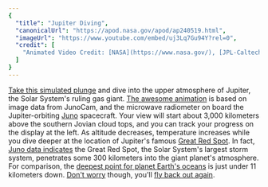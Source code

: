 ```yaml
---
{
  "title": "Jupiter Diving",
  "canonicalUrl": "https://apod.nasa.gov/apod/ap240519.html",
  "imageUrl": "https://www.youtube.com/embed/uj3Lq7Gu94Y?rel=0",
  "credit": [
    "Animated Video Credit: [NASA](https://www.nasa.gov/), [JPL-Caltech](https://www.jpl.nasa.gov/), [SwRI](https://www.swri.org/), [MSSS](https://www.msss.com/), [Gerald Eichstadt](https://www.planetary.org/profiles/gerald-eichstdt), Justin Cowart"
  ]
}
---
```


[Take this simulated plunge](https://www.jpl.nasa.gov/images/pia22176-the-great-red-spot-plunge-animation) and dive into the upper atmosphere of Jupiter, the Solar System's ruling gas giant. [The awesome animation](https://photojournal.jpl.nasa.gov/catalog/PIA22176) is based on image data from JunoCam, and the microwave radiometer on board the Jupiter-orbiting [Juno](https://science.nasa.gov/mission/juno/) spacecraft. Your view will start about 3,000 kilometers above the southern Jovian cloud tops, and you can track your progress on the display at the left. As altitude decreases, temperature increases while you dive deeper at the location of Jupiter's famous [Great Red Spot](https://apod.nasa.gov/apod/ap140518.html). In fact, [Juno data indicates](https://photojournal.jpl.nasa.gov/catalog/PIA22177) the Great Red Spot, the Solar System's largest storm system, penetrates some 300 kilometers into the giant planet's atmosphere. For comparison, the [deepest point for planet Earth's oceans](https://oceanservice.noaa.gov/facts/oceandepth.html) is just under 11 kilometers down. [Don't worry](https://i.pinimg.com/originals/29/b6/46/29b646bac35adcf4c4061c571fa352b9.jpg) though, you'll [fly back out again](https://www.nasa.gov/mission_pages/juno/main/index.html).
